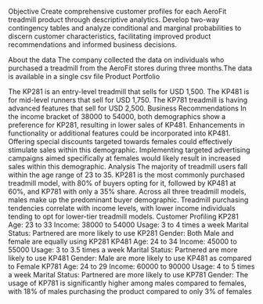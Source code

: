  Objective
Create comprehensive customer profiles for each AeroFit treadmill product through descriptive analytics. Develop two-way contingency tables and analyze conditional and marginal probabilities to discern customer characteristics, facilitating improved product recommendations and informed business decisions.

About the data
The company collected the data on individuals who purchased a treadmill from the AeroFit stores during three months.The data is available in a single csv file Product Portfolio

The KP281 is an entry-level treadmill that sells for USD 1,500.
The KP481 is for mid-level runners that sell for USD 1,750.
The KP781 treadmill is having advanced features that sell for USD 2,500.
Business Recommendations
In the income bracket of 38000 to 54000, both demographics show a preference for KP281, resulting in lower sales of KP481.
Enhancements in functionality or additional features could be incorporated into KP481.
Offering special discounts targeted towards females could effectively stimulate sales within this demographic.
Implementing targeted advertising campaigns aimed specifically at females would likely result in increased sales within this demographic.
Analysis
The majority of treadmill users fall within the age range of 23 to 35.
KP281 is the most commonly purchased treadmill model, with 80% of buyers opting for it, followed by
KP481 at 60%, and KP781 with only a 35% share.
Across all three treadmill models, males make up the predominant buyer demographic.
Treadmill purchasing tendencies correlate with income levels, with lower income individuals tending to opt for lower-tier treadmill models.
Customer Profiling
KP281
Age: 23 to 33
Income: 38000 to 54000
Usage: 3 to 4 times a week
Marital Status: Partnered are more likely to use KP281
Gender: Both Male and female are equally using KP281
KP481
Age: 24 to 34
Income: 45000 to 55000
Usage: 3 to 3.5 times a week
Marital Status: Partnered are more likely to use KP481
Gender: Male are more likely to use KP481 as compared to Female
KP781
Age: 24 to 29
Income: 60000 to 90000
Usage: 4 to 5 times a week
Marital Status: Partnered are more likely to use KP781
Gender: The usage of KP781 is significantly higher among males compared to females, with 18% of males purchasing the product compared to only 3% of females
